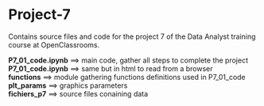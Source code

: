 # Project-7
Contains source files and code for the project 7 of the Data Analyst training course at OpenClassrooms.

**P7_01_code.ipynb** ==> main code, gather all steps to complete the project <br>
**P7_01_code.ipynb** ==> same but in html to read from a browser <br>
**functions** ==> module gathering functions definitions used in P7_01_code <br>
**plt_params** ==> graphics parameters <br>
**fichiers_p7** ==> source files conaining data
